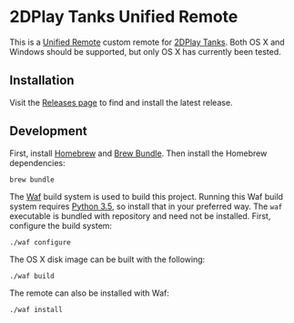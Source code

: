 2DPlay Tanks Unified Remote
===========================

This is a [Unified Remote][] custom remote for [2DPlay Tanks][]. Both OS X and Windows should be supported, but only OS X has currently been tested.

[Unified Remote]: https://www.unifiedremote.com/
[2DPlay Tanks]: http://www.2dplay.com/tanks/tanks-play.htm

Installation
------------

Visit the [Releases page][] to find and install the latest release.

[Releases page]: https://github.com/seanfisk/2dplay-tanks-unified-remote/releases

Development
-----------

First, install [Homebrew][] and [Brew Bundle][]. Then install the Homebrew dependencies:

```
brew bundle
```

The [Waf][] build system is used to build this project. Running this Waf build system requires [Python 3.5][], so install that in your preferred way. The `waf` executable is bundled with repository and need not be installed. First, configure the build system:

```
./waf configure
```

The OS X disk image can be built with the following:

```
./waf build
```

The remote can also be installed with Waf:

```
./waf install
```

[Homebrew]: https://brew.sh/
[Brew Bundle]: https://github.com/Homebrew/homebrew-bundle#install
[Waf]: https://waf.io/
[Python 3.5]: https://www.python.org/downloads/release/python-351/
